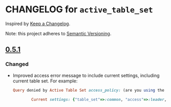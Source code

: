 # CHANGELOG for `active_table_set`

Inspired by [Keep a Changelog](https://keepachangelog.com/en/1.0.0/).

Note: this project adheres to [Semantic Versioning](https://semver.org/spec/v2.0.0.html).

## [0.5.1]

### Changed

- Improved access error message to include current settings, including current table set.
  For example:
    ```ruby
  Query denied by Active Table Set access_policy: (are you using the correct table set?)
            
            Current settings: {"table_set"=>:common, "access"=>:leader, "partition_key"=>nil, "timeout"=>110, "net_read_timeout"=>nil, "net_write_timeout"=>nil, "test_scenario"=>nil}
    ```

[0.5.1]: https://github.com/Invoca/active-table-set/compare/v0.5.0...v0.5.1
